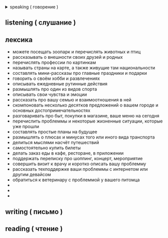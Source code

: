 <details>
	<summary>speaking ( говорение )</summary>
  <ul>
		<li>приветствие собеседника</li>
		<li>покупки в магазине за границей</li>
		<li>участие в простых диалогах</li>
		<li>составлять короткие предложения из 3 - 5 слов</li>
		<li></li>
	</ul>
</details>
<h2>listening ( слушание )</h2>
<h2>лексика</h2>
	<ul>
		<li>можете посещать зоопарк и перечислять животных и птиц</li>
		<li>рассказывать о внешности своих друзей и родных</li>
		<li>перечислять профессии по картинкам</li>
		<li>называть страны на карте, а также живущие там национальности</li>
		<li>составлять мини-рассказы про главные праздники и подарки</li>
		<li>говорить о своём хобби и развлечениях</li>
		<li>описывать ежедневные рутинные действия</li>
		<li>размышлять про один из видов спорта</li>
		<li>описывать свои чувства и эмоции</li>
		<li>рассказать про вашу семью и взаимоотношения в ней</li>
		<li>скомпоновать несколько десятков предложений о вашем городе и основных достопримечательностях</li>
		<li>разговаривать про быт, покупки в магазине, ваше меню на сегодня</li>
		<li>перечислить проблеммы и некоторые жизненные ситуации, которые уже прошли</li>
		<li>составлять простые планы на будущее</li>
		<li>размышлять о плюсах и минусах того или иного вида транспорта</li>
		<li>делиться мыслями насчёт путешествий</li>
		<li>самостоятельно купить билеты</li>
		<li>делать заказ еды в кафе, ресторане, в приложении</li>
		<li>поддержать переписку про шоппинг, концерт, мероприятие</li>
		<li>совершить визит к врачу и коротко описать вашу проблемму</li>
		<li>рассказать техподдержке ваши проблеммы с интернетом или другим девайсом</li>
		<li>обратиться к ветеринару с проблеммой у вашего питомца</li>
		<li></li>
		<li></li>
		<li></li>
	</ul>
<h2>writing ( письмо )</h2>
<h2>reading ( чтение )</h2>